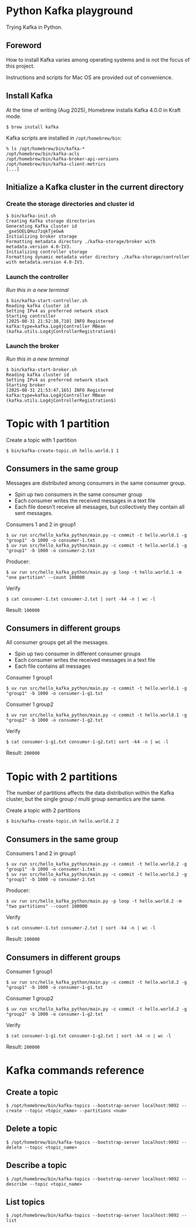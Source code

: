 # Python Kafka playground

Trying Kafka in Python.

## Foreword

How to install Kafka varies among operating systems and is not the focus of this project.

Instructions and scripts for Mac OS are provided out of convenience.

## Install Kafka

At the time of writing (Aug 2025), Homebrew installs Kafka 4.0.0 in Kraft mode.

```shell
$ brew install kafka
```

Kafka scripts are installed in `/opt/homebrew/bin`:

```shell
% ls /opt/homebrew/bin/kafka-*
/opt/homebrew/bin/kafka-acls
/opt/homebrew/bin/kafka-broker-api-versions
/opt/homebrew/bin/kafka-client-metrics
[...]
```

## Initialize a Kafka cluster in the current directory

### Create the storage directories and cluster id

```shell
$ bin/kafka-init.sh
Creating Kafka storage directories
Generating Kafka cluster id
_gxeSOELQHuz7zqkTjeGwA
Initializing broker storage
Formatting metadata directory ./kafka-storage/broker with metadata.version 4.0-IV3.
Initializing controller storage
Formatting dynamic metadata voter directory ./kafka-storage/controller with metadata.version 4.0-IV3.
```

### Launch the controller

*Run this in a new terminal*

```shell
$ bin/kafka-start-controller.sh
Reading kafka cluster id
Setting IPv4 as preferred network stack
Starting controller
[2025-08-31 21:52:38,710] INFO Registered kafka:type=kafka.Log4jController MBean (kafka.utils.Log4jControllerRegistration$)
```

### Launch the broker

*Run this in a new terminal*

```shell
$ bin/kafka-start-broker.sh
Reading kafka cluster id
Setting IPv4 as preferred network stack
Starting broker
[2025-08-31 21:53:47,165] INFO Registered kafka:type=kafka.Log4jController MBean (kafka.utils.Log4jControllerRegistration$)
```

# Topic with 1 partition

Create a topic with 1 partition
```shell
$ bin/kafka-create-topic.sh hello.world.1 1
```

## Consumers in the same group

Messages are distributed among consumers in the same consumer group.

* Spin up two consumers in the same consumer group
* Each consumer writes the received messages in a text file
* Each file doesn't receive all messages, but collectively they contain all sent messages.

Consumers 1 and 2 in group1
```shell
$ uv run src/hello_kafka_python/main.py -c commit -t hello.world.1 -g "group1" -b 1000 -o consumer-1.txt
$ uv run src/hello_kafka_python/main.py -c commit -t hello.world.1 -g "group1" -b 1000 -o consumer-2.txt
```

Producer:
```shell
$ uv run src/hello_kafka_python/main.py -p loop -t hello.world.1 -m "one partition" --count 100000
```

Verify
```shell
$ cat consumer-1.txt consumer-2.txt | sort -k4 -n | wc -l
```

Result: `100000`

## Consumers in different groups

All consumer groups get all the messages.

* Spin up two consumer in different consumer groups
* Each consumer writes the received messages in a text file
* Each file contains all messages

Consumer 1 group1
```shell
$ uv run src/hello_kafka_python/main.py -c commit -t hello.world.1 -g "group1" -b 1000 -o consumer-1-g1.txt
```

Consumer 1 group2
```shell
$ uv run src/hello_kafka_python/main.py -c commit -t hello.world.1 -g "group2" -b 1000 -o consumer-1-g2.txt
```

Verify
```shell
$ cat consumer-1-g1.txt consumer-1-g2.txt| sort -k4 -n | wc -l
```

Result: `200000`

# Topic with 2 partitions

The number of partitions affects the data distribution within the Kafka cluster,
but the single group / multi group semantics are the same.

Create a topic with 2 partitions
```shell
$ bin/kafka-create-topic.sh hello.world.2 2
```

## Consumers in the same group

Consumers 1 and 2 in group1
```shell
$ uv run src/hello_kafka_python/main.py -c commit -t hello.world.2 -g "group1" -b 1000 -o consumer-1.txt
$ uv run src/hello_kafka_python/main.py -c commit -t hello.world.2 -g "group1" -b 1000 -o consumer-2.txt
```

Producer:
```shell
$ uv run src/hello_kafka_python/main.py -p loop -t hello.world.2 -m "two partitions" --count 100000
```

Verify
```shell
$ cat consumer-1.txt consumer-2.txt | sort -k4 -n | wc -l
```

Result: `100000`

## Consumers in different groups

Consumer 1 group1
```shell
$ uv run src/hello_kafka_python/main.py -c commit -t hello.world.2 -g "group1" -b 1000 -o consumer-1-g1.txt
```

Consumer 1 group2
```shell
$ uv run src/hello_kafka_python/main.py -c commit -t hello.world.2 -g "group2" -b 1000 -o consumer-1-g2.txt
```

Verify
```shell
$ cat consumer-1-g1.txt consumer-1-g2.txt | sort -k4 -n | wc -l
```

Result: `200000`


# Kafka commands reference

## Create a topic

```shell
$ /opt/homebrew/bin/kafka-topics --bootstrap-server localhost:9092 --create --topic <topic_name> --partitions <num>
```

## Delete a topic

```shell
$ /opt/homebrew/bin/kafka-topics --bootstrap-server localhost:9092 --delete --topic <topic_name>
```

## Describe a topic

```shell
$ /opt/homebrew/bin/kafka-topics --bootstrap-server localhost:9092 --describe --topic <topic_name>
```

 ## List topics

```shell
$ /opt/homebrew/bin/kafka-topics --bootstrap-server localhost:9092 --list
```
